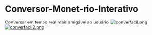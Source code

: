 # Conversor-Monet-rio-Interativo
Conversor em tempo real mais amigável ao usuário.
[![converfacil.png](https://i.postimg.cc/fyY5ZZNj/converfacil.png)](https://postimg.cc/n9cqYyMC)
[![converfacil2.png](https://i.postimg.cc/QtTJksHG/converfacil2.png)](https://postimg.cc/vgGnbJr3)

